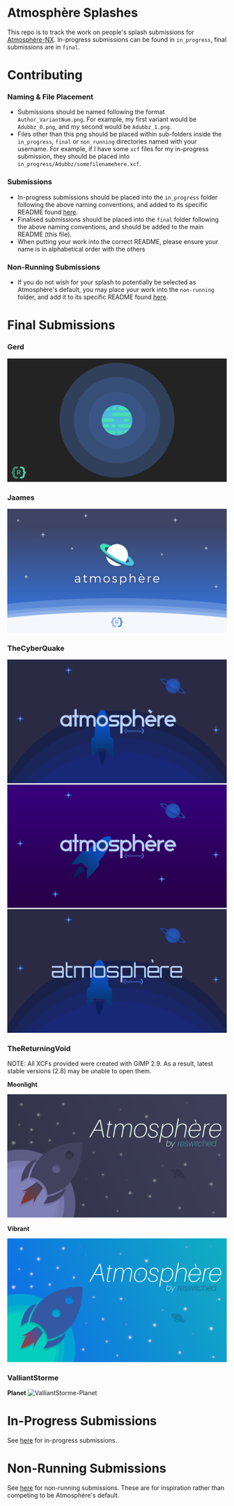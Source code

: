 # Atmosphère Splashes

This repo is to track the work on people's splash submissions for [Atmosphère-NX](https://github.com/SciresM/Atmosphere-NX). In-progress submissions can be found in `in_progress`, final submissions are in `final`.

# Contributing

### Naming & File Placement
* Submissions should be named following the format `Author_VariantNum.png`. For example, my first variant would be `Adubbz_0.png`, and my second would be `Adubbz_1.png`. 
* Files other than this png should be placed within sub-folders inside the `in_progress`, `final` or `non_running` directories named with your username. For example, if I have some `xcf` files for my in-progress submission, they should be placed into `in_progress/Adubbz/somefilenamehere.xcf`.

### Submissions
* In-progress submissions should be placed into the `in_progress` folder following the above naming conventions, and added to its specific README found [here](https://github.com/Adubbz/Atmosphere-Splashes/tree/master/in_progress/Readme.md).
* Finalised submissions should be placed into the `final` folder following the above naming conventions, and should be added to the main README (this file).
* When putting your work into the correct README, please ensure your name is in alphabetical order with the others

### Non-Running Submissions
* If you do not wish for your splash to potentially be selected as Atmosphère's default, you may place your work into the `non-running` folder, and add it to its specific README found [here](https://github.com/Adubbz/Atmosphere-Splashes/tree/master/non_running/Readme.md).

# Final Submissions

### Gerd

![Gerd](https://raw.githubusercontent.com/Adubbz/Atmosphere-Splashes/master/final/Gerd_0.png)

### Jaames

![Jaames](https://raw.githubusercontent.com/Adubbz/Atmosphere-Splashes/master/final/jaames_0.png)

### TheCyberQuake

![TheCyberQuake](https://raw.githubusercontent.com/Adubbz/Atmosphere-Splashes/master/final/TheCyberQuake_0.png)
![TheCyberQuake](https://raw.githubusercontent.com/Adubbz/Atmosphere-Splashes/master/final/TheCyberQuake_1.png)
![TheCyberQuake](https://raw.githubusercontent.com/Adubbz/Atmosphere-Splashes/master/final/TheCyberQuake_2.png)

### TheReturningVoid

NOTE: All XCFs provided were created with GIMP 2.9. As a result, latest stable versions (2.8) may be unable to open them.

**Moonlight**

![TheReturningVoid-Moonlight](https://raw.githubusercontent.com/Adubbz/Atmosphere-Splashes/master/final/TheReturningVoid_0.png)

**Vibrant**

![TheReturningVoid-Vibrant](https://raw.githubusercontent.com/Adubbz/Atmosphere-Splashes/master/final/TheReturningVoid_1.png)

### ValliantStorme

**Planet**
![ValliantStorme-Planet](https://github.com/Adubbs/Atmosphere-Splashes/tree/master/final/valliantstorme_0.png)

# In-Progress Submissions

See [here](https://github.com/Adubbz/Atmosphere-Splashes/tree/master/in_progress/Readme.md) for in-progress submissions.

# Non-Running Submissions

See [here](https://github.com/Adubbz/Atmosphere-Splashes/tree/master/non_running/Readme.md) for non-running submissions. These are for inspiration rather than competing to be Atmosphère's default.
